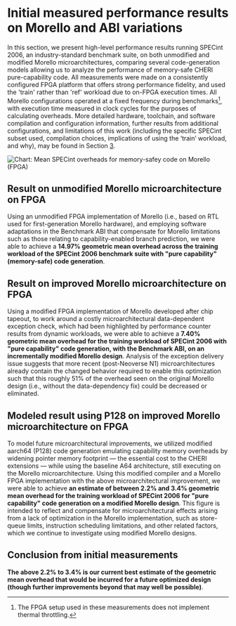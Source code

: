 # Initial measured performance results on Morello and ABI variations

In this section, we present high-level performance results running SPECint
2006, an industry-standard benchmark suite, on both unmodified and modified
Morello microarchitectures, comparing several code-generation models allowing
us to analyze the performance of memory-safe CHERI pure-capability code.
All measurements were made on a consistently configured FPGA platform that
offers strong performance fidelity, and used the 'train' rather than 'ref'
workload due to on-FPGA execution times.
All Morello configurations operated at a fixed frequency during
benchmarks[^1], with execution time measured in clock cycles for the purposes
of calculating overheads.
More detailed hardware, toolchain, and software compilation and configuration
information, further results from additional configurations, and limitations
of this work (including the specific SPECint subset used, compilation choices,
implications of using the ‘train’ workload, and why), may be found in Section
[3](../performance-methodology/index.md#performance-methodology).

![Chart: Mean SPECint overheads for memory-safey code on Morello
  (FPGA)](specint-overhead-summary.svg)

## Result on unmodified Morello microarchitecture on FPGA

Using an unmodified FPGA implementation of Morello (i.e., based on RTL used
for first-generation Morello hardware), and employing software adaptations in
the Benchmark ABI that compensate for Morello limitations such as those
relating to capability-enabled branch prediction, we were able to achieve a
**14.97% geometric mean overhead across the training workload of the SPECint
2006 benchmark suite with "pure capability" (memory-safe) code generation**.

## Result on improved Morello microarchitecture on FPGA

Using a modified FPGA implementation of Morello developed after chip tapeout,
to work around a costly microarchitectural data-dependent exception check,
which had been highlighted by performance counter results from dynamic
workloads, we were able to achieve a **7.40% geometric mean overhead for the
training workload of SPECint 2006 with "pure capability" code generation, with
the Benchmark ABI, on an incrementally modified Morello design**.
Analysis of the exception delivery issue suggests that more recent
(post-Neoverse N1) microarchitectures already contain the changed behavior
required to enable this optimization such that this roughly 51% of the
overhead seen on the original Morello design (i.e., without the
data-dependency fix) could be decreased or eliminated.

## Modeled result using P128 on improved Morello microarchitecture on FPGA

To model future microarchitectural improvements, we utilized modified aarch64
(P128) code generation emulating capability memory overheads by widening
pointer memory footprint &mdash; the essential cost to the CHERI extensions
&mdash; while using the baseline A64 architecture, still executing on the
Morello microarchitecture.
Using this modified compiler and a Morello FPGA implementation with the above
microarchitectural improvement, we were able to achieve **an estimate of
between 2.2% and 3.4% geometric mean overhead for the training workload of
SPECint 2006 for "pure capability" code generation on a modified Morello
design**.
This figure is intended to reflect and compensate for microarchitectural
effects arising from a lack of optimization in the Morello implementation,
such as store-queue limits, instruction scheduling limitations, and other
related factors, which we continue to investigate using modified Morello
designs.

## Conclusion from initial measurements

**The above 2.2% to 3.4% is our current best estimate of the geometric mean
overhead that would be incurred for a future optimized design (though further
improvements beyond that may well be possible)**.

[^1]: The FPGA setup used in these measurements does not implement thermal
throttling.

